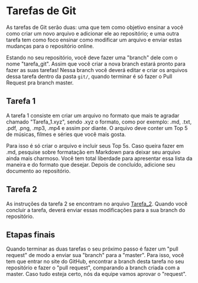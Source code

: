 # Tarefas de Git

As tarefas de Git serão duas: uma que tem como objetivo ensinar a você como criar um novo arquivo e adicionar ele ao repositório; e uma outra tarefa tem como foco ensinar como modificar um arquivo e enviar estas mudanças para o repositório online.

Estando no seu repositório, você deve fazer uma "branch" dele com o nome "tarefa_git". Assim que você criar a nova branch estará pronto para fazer as suas tarefas! Nessa branch você deverá editar e criar os arquivos dessa tarefa dentro da pasta `git/`, quando terminar é só fazer o Pull Request pra branch master.

## Tarefa 1

A tarefa 1 consiste em criar um arquivo no formato que mais te agradar chamado "Tarefa_1.xyz", sendo .xyz o formato, como por exemplo: .md, .txt, .pdf, .png, .mp3, .mp4 e assim por diante. O arquivo deve conter um Top 5 de músicas, filmes e séries que você mais gosta.

Para isso é só criar o arquivo e incluir seus Top 5s. Caso queira fazer em .md, pesquise sobre formatação em Markdown para deixar seu arquivo ainda mais charmoso. Você tem total liberdade para apresentar essa lista da maneira e do formato que desejar. Depois de concluído, adicione seu documento ao repositório.


## Tarefa 2

As instruções da tarefa 2 se encontram no arquivo [Tarefa_2](./Tarefa_2.md). Quando você concluir a tarefa, deverá enviar essas modificações para a sua branch do repositório.

## Etapas finais

Quando terminar as duas tarefas o seu próximo passo é fazer um "pull request" de modo a enviar sua "branch" para a "master". Para isso, você tem que entrar no site do GitHub, encontrar a branch desta tarefa no seu repositório e fazer o "pull request", comparando a branch criada com a master. Caso tudo esteja certo, nós da equipe vamos aprovar o "request".